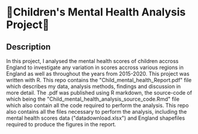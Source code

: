 # 👧Children's Mental Health Analysis Project🧒 

## Description
In this project, I analysed the mental health scores of children accross England to investigate any variation in scores accross various regions in England as well as throughout the years from 2015-2020. This project was written with R. This repo contains the "Child_mental_health_Report.pdf" file which describes my data, analysis methods, findings and discussion in more detail. The .pdf was published using R markdown, the source-code of which being the "Child_mental_health_analysis_source_code.Rmd" file which also contain all the code required to perform the analysis. This repo also contains all the files necessary to perform the analysis, including the mental health scores data ("datadownload.xlsx") and England shapefiles required to produce the figures in the report. 
